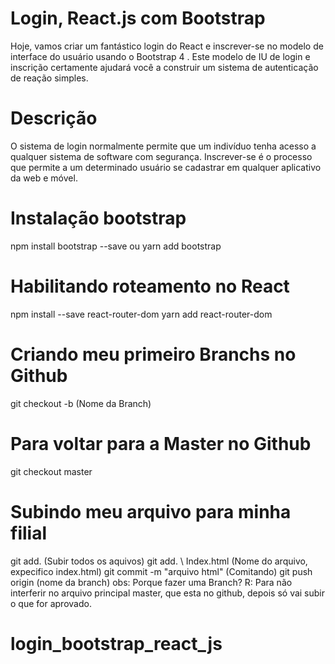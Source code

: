 # Login, React.js com Bootstrap
Hoje, vamos criar um fantástico login do React e inscrever-se no modelo de interface do usuário usando o Bootstrap 4 . Este modelo de IU de login e inscrição certamente ajudará você a construir um sistema de autenticação de reação simples.

# Descrição 
O sistema de login normalmente permite que um indivíduo tenha acesso a qualquer sistema de software com segurança. Inscrever-se é o processo que permite a um determinado usuário se cadastrar em qualquer aplicativo da web e móvel.

# Instalação bootstrap 
npm install bootstrap --save
ou
yarn add bootstrap

# Habilitando roteamento no React
npm install --save react-router-dom
yarn add react-router-dom


# Criando meu primeiro Branchs no Github
git checkout -b (Nome da Branch)

# Para voltar para a Master no Github
git checkout master

# Subindo meu arquivo para minha filial
git add. (Subir todos os aquivos) 
git add. \ Index.html (Nome do arquivo, 
expecifico index.html) 
git commit -m "arquivo html" (Comitando) 
git push origin (nome da branch) 
obs: Porque fazer uma Branch? R: Para não interferir no arquivo principal master, que esta no github, depois só vai subir o que for aprovado.
# login_bootstrap_react_js

